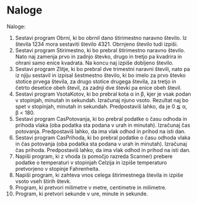 # Naloge

Naloge:
1. Sestavi program Obrni, ki bo obrnil dano štirimestno naravno število. Iz števila 1234 mora sestaviti
število 4321. Obrnjeno število tudi izpiši.
2. Sestavi program Stirimestno, ki bo prebral štirimestno naravno število. Nato naj zamenja prvo in
zadnjo števko, drugo in tretjo pa kvadrira in ohrani samo enice kvadrata. Na koncu naj izpiše dobljeno
število.
3. Sestavi program Zlitje, ki bo prebral dve trimestni naravni števili, nato pa iz njiju sestavil in izpisal
šestmestno število, ki bo imelo za prvo števko stotice prvega števila, za drugo stotice drugega števila,
za tretjo in četrto desetice obeh števil, za zadnji dve števki pa enice obeh števil.
4. Sestavi program VsotaKotov, ki bo prebral kota α in β, kjer je vsak podan v stopinjah, minutah in
sekundah. Izračunaj njuno vsoto. Rezultat naj bo spet v stopinjah, minutah in sekundah. Predpostaviš
lahko, da je 0 ≦ α, β < 180.
5. Sestavi program CasPotovanja, ki bo prebral podatke o času odhoda in prihoda vlaka (oba podatka sta
podana v urah in minutah). Izračunaj čas potovanja. Predpostaviš lahko, da ima vlak odhod in prihod
na isti dan.
6. Sestavi program CasPrihoda, ki bo prebral podatke o času odhoda vlaka in čas potovanja (oba podatka
sta podana v urah in minutah). Izračunaj čas prihoda. Predpostaviš lahko, da ima vlak odhod in prihod
na isti dan.
7. Napiši program, ki z vhoda (s pomočjo razreda Scanner) prebere podatke o temperaturi v stopinjah
Celzija in izpiše temperaturo pretvorjeno v stopinje Fahrenheita.
8. Napiši program, ki zahteva vnos celega štirimestnega števila in izpiše vsoto vseh štirih števk.
9. Program, ki pretvori milimetre v metre, centimetre in milimetre.
10. Program, ki pretvori sekunde v ure, minute in sekunde.
